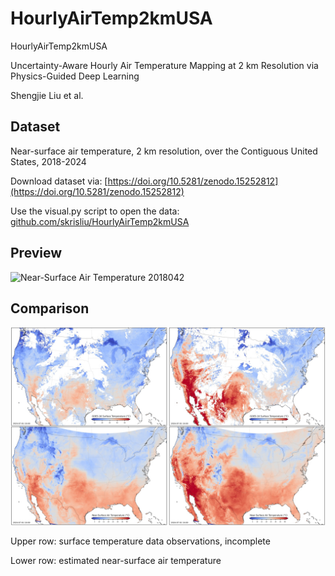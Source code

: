 # HourlyAirTemp2kmUSA
HourlyAirTemp2kmUSA

Uncertainty-Aware Hourly Air Temperature Mapping at 2 km Resolution via Physics-Guided Deep Learning

Shengjie Liu et al. 

## Dataset
Near-surface air temperature, 2 km resolution, over the Contiguous United States, 2018-2024

Download dataset via: [https://doi.org/10.5281/zenodo.15252812](https://doi.org/10.5281/zenodo.15252812)

Use the visual.py script to open the data: [github.com/skrisliu/HourlyAirTemp2kmUSA](https://github.com/skrisliu/HourlyAirTemp2kmUSA)

## Preview
![Near-Surface Air Temperature 2018042](at2018042b.gif)


## Comparison
![Sample Data](figure01.jpg)

Upper row: surface temperature data observations, incomplete

Lower row: estimated near-surface air temperature


